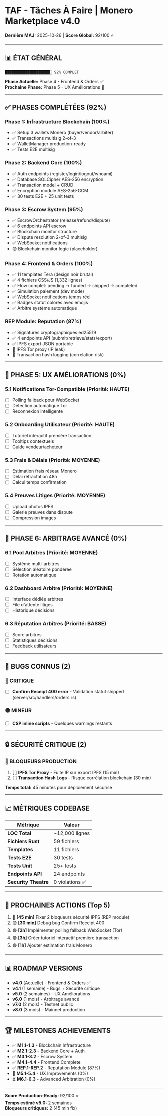 # TAF - Tâches À Faire | Monero Marketplace v4.0

**Dernière MAJ:** 2025-10-26 | **Score Global:** 92/100 ⭐

---

## 📊 ÉTAT GÉNÉRAL

```
████████████████████░ 92% COMPLET
```

**Phase Actuelle:** Phase 4 - Frontend & Orders ✅  
**Prochaine Phase:** Phase 5 - UX Améliorations 🚧

---

## ✅ PHASES COMPLÉTÉES (92%)

### Phase 1: Infrastructure Blockchain (100%)
- ✅ Setup 3 wallets Monero (buyer/vendor/arbiter)
- ✅ Transactions multisig 2-of-3
- ✅ WalletManager production-ready
- ✅ Tests E2E multisig

### Phase 2: Backend Core (100%)
- ✅ Auth endpoints (register/login/logout/whoami)
- ✅ Database SQLCipher AES-256 encryption
- ✅ Transaction model + CRUD
- ✅ Encryption module AES-256-GCM
- ✅ 30 tests E2E + 25 unit tests

### Phase 3: Escrow System (95%)
- ✅ EscrowOrchestrator (release/refund/dispute)
- ✅ 6 endpoints API escrow
- ✅ Blockchain monitor structure
- ✅ Dispute resolution 2-of-3 multisig
- ✅ WebSocket notifications
- 🟡 Blockchain monitor logic (placeholder)

### Phase 4: Frontend & Orders (100%)
- ✅ 11 templates Tera (design noir brutal)
- ✅ 4 fichiers CSS/JS (1,332 lignes)
- ✅ Flow complet: pending → funded → shipped → completed
- ✅ Simulation paiement (dev mode)
- ✅ WebSocket notifications temps réel
- ✅ Badges statut colorés avec emojis
- ✅ Arbitre système automatique

### REP Module: Reputation (87%)
- ✅ Signatures cryptographiques ed25519
- ✅ 4 endpoints API (submit/retrieve/stats/export)
- ✅ IPFS export JSON portable
- 🔴 IPFS Tor proxy (IP leak)
- 🔴 Transaction hash logging (correlation risk)

---

## 🚧 PHASE 5: UX AMÉLIORATIONS (0%)

### 5.1 Notifications Tor-Compatible (Priorité: HAUTE)
- [ ] Polling fallback pour WebSocket
- [ ] Détection automatique Tor
- [ ] Reconnexion intelligente

### 5.2 Onboarding Utilisateur (Priorité: HAUTE)
- [ ] Tutoriel interactif première transaction
- [ ] Tooltips contextuels
- [ ] Guide vendeur/acheteur

### 5.3 Frais & Délais (Priorité: MOYENNE)
- [ ] Estimation frais réseau Monero
- [ ] Délai rétractation 48h
- [ ] Calcul temps confirmation

### 5.4 Preuves Litiges (Priorité: MOYENNE)
- [ ] Upload photos IPFS
- [ ] Galerie preuves dans dispute
- [ ] Compression images

---

## 🔧 PHASE 6: ARBITRAGE AVANCÉ (0%)

### 6.1 Pool Arbitres (Priorité: MOYENNE)
- [ ] Système multi-arbitres
- [ ] Sélection aléatoire pondérée
- [ ] Rotation automatique

### 6.2 Dashboard Arbitre (Priorité: MOYENNE)
- [ ] Interface dédiée arbitres
- [ ] File d'attente litiges
- [ ] Historique décisions

### 6.3 Réputation Arbitres (Priorité: BASSE)
- [ ] Score arbitres
- [ ] Statistiques décisions
- [ ] Feedback utilisateurs

---

## 🐛 BUGS CONNUS (2)

### 🔴 CRITIQUE
- [ ] **Confirm Receipt 400 error** - Validation statut shipped (server/src/handlers/orders.rs)

### 🟡 MINEUR
- [ ] **CSP inline scripts** - Quelques warnings restants

---

## 🔒 SÉCURITÉ CRITIQUE (2)

### 🔴 BLOQUEURS PRODUCTION
1. [ ] **IPFS Tor Proxy** - Fuite IP sur export IPFS (15 min)
2. [ ] **Transaction Hash Logs** - Risque corrélation blockchain (30 min)

**Temps total:** 45 minutes pour déploiement sécurisé

---

## 📈 MÉTRIQUES CODEBASE

| Métrique | Valeur |
|----------|--------|
| **LOC Total** | ~12,000 lignes |
| **Fichiers Rust** | 59 fichiers |
| **Templates** | 11 fichiers |
| **Tests E2E** | 30 tests |
| **Tests Unit** | 25+ tests |
| **Endpoints API** | 24 endpoints |
| **Security Theatre** | 0 violations ✅ |

---

## 🎯 PROCHAINES ACTIONS (Top 5)

1. 🔴 **[45 min]** Fixer 2 bloqueurs sécurité IPFS (REP module)
2. 🟡 **[30 min]** Debug bug Confirm Receipt 400
3. 🟢 **[2h]** Implémenter polling fallback WebSocket (Tor)
4. 🟢 **[3h]** Créer tutoriel interactif première transaction
5. 🟢 **[1h]** Ajouter estimation frais Monero

---

## 📊 ROADMAP VERSIONS

- **v4.0** (Actuelle) - Frontend & Orders ✅
- **v4.1** (1 semaine) - Bugs + Sécurité critique
- **v5.0** (2 semaines) - UX Améliorations
- **v6.0** (1 mois) - Arbitrage avancé
- **v7.0** (2 mois) - Testnet public
- **v8.0** (3 mois) - Mainnet production

---

## 🏆 MILESTONES ACHIEVEMENTS

- ✅ **M1.1-1.3** - Blockchain Infrastructure
- ✅ **M2.1-2.3** - Backend Core + Auth
- ✅ **M3.1-3.2** - Escrow System
- ✅ **M4.1-4.4** - Frontend Complete
- ✅ **REP.1-REP.2** - Reputation Module (87%)
- 🚧 **M5.1-5.4** - UX Improvements (0%)
- ⏳ **M6.1-6.3** - Advanced Arbitration (0%)

---

**Score Production-Ready:** 92/100 ⭐  
**Temps estimé v5.0:** 2 semaines  
**Bloqueurs critiques:** 2 (45 min fix)
